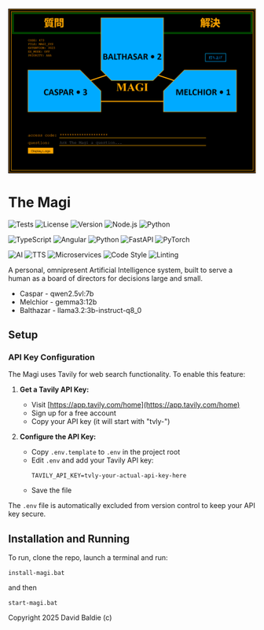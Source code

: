 ![magi ui](./magi_ui.png)

# The Magi

![Tests](https://github.com/baldie/TheMagi/workflows/Build%20and%20Test/badge.svg)
![License](https://img.shields.io/badge/license-ISC-blue.svg)
![Version](https://img.shields.io/badge/version-0.1.0-orange)
![Node.js](https://img.shields.io/badge/node.js-16+-green)
![Python](https://img.shields.io/badge/python-3.11+-blue)

![TypeScript](https://img.shields.io/badge/typescript-%23007ACC.svg?style=for-the-badge&logo=typescript&logoColor=white)
![Angular](https://img.shields.io/badge/angular-%23DD0031.svg?style=for-the-badge&logo=angular&logoColor=white)
![Python](https://img.shields.io/badge/python-3670A0?style=for-the-badge&logo=python&logoColor=ffdd54)
![FastAPI](https://img.shields.io/badge/FastAPI-005571?style=for-the-badge&logo=fastapi)
![PyTorch](https://img.shields.io/badge/PyTorch-%23EE4C2C.svg?style=for-the-badge&logo=PyTorch&logoColor=white)

![AI](https://img.shields.io/badge/AI-Powered-ff69b4)
![TTS](https://img.shields.io/badge/TTS-Chatterbox-purple)
![Microservices](https://img.shields.io/badge/architecture-microservices-brightgreen)
![Code Style](https://img.shields.io/badge/code%20style-prettier-ff69b4.svg)
![Linting](https://img.shields.io/badge/linting-ESLint-4B32C3)

A personal, omnipresent Artificial Intelligence system, built to serve a human as a board of directors for decisions large and small.

* Caspar - qwen2.5vl:7b
* Melchior - gemma3:12b
* Balthazar - llama3.2:3b-instruct-q8_0

## Setup

### API Key Configuration

The Magi uses Tavily for web search functionality. To enable this feature:

1. **Get a Tavily API Key:**
   - Visit [https://app.tavily.com/home](https://app.tavily.com/home)
   - Sign up for a free account
   - Copy your API key (it will start with "tvly-")

2. **Configure the API Key:**
   - Copy `.env.template` to `.env` in the project root
   - Edit `.env` and add your Tavily API key:
     ```
     TAVILY_API_KEY=tvly-your-actual-api-key-here
     ```
   - Save the file

The `.env` file is automatically excluded from version control to keep your API key secure.

## Installation and Running

To run, clone the repo, launch a terminal and run:

```
install-magi.bat
```

and then

```
start-magi.bat
```

Copyright 2025 David Baldie (c)